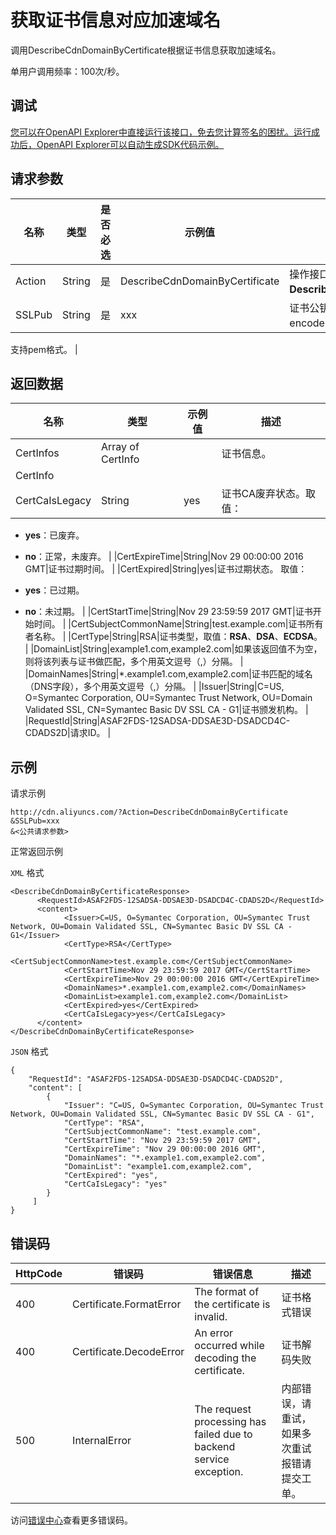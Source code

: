 # 获取证书信息对应加速域名

调用DescribeCdnDomainByCertificate根据证书信息获取加速域名。

单用户调用频率：100次/秒。

## 调试

[您可以在OpenAPI Explorer中直接运行该接口，免去您计算签名的困扰。运行成功后，OpenAPI Explorer可以自动生成SDK代码示例。](https://api.aliyun.com/#product=Cdn&api=DescribeCdnDomainByCertificate&type=RPC&version=2018-05-10)

## 请求参数

|名称|类型|是否必选|示例值|描述|
|--|--|----|---|--|
|Action|String|是|DescribeCdnDomainByCertificate|操作接口名，系统规定参数，取值：**DescribeCdnDomainByCertificate**。 |
|SSLPub|String|是|xxx|证书公钥，需要base64编码后再进行encodeURIComponent。

 支持pem格式。 |

## 返回数据

|名称|类型|示例值|描述|
|--|--|---|--|
|CertInfos|Array of CertInfo| |证书信息。 |
|CertInfo| | | |
|CertCaIsLegacy|String|yes|证书CA废弃状态。取值：

 -   **yes**：已废弃。
-   **no**：正常，未废弃。 |
|CertExpireTime|String|Nov 29 00:00:00 2016 GMT|证书过期时间。 |
|CertExpired|String|yes|证书过期状态。 取值：

 -   **yes**：已过期。
-   **no**：未过期。 |
|CertStartTime|String|Nov 29 23:59:59 2017 GMT|证书开始时间。 |
|CertSubjectCommonName|String|test.example.com|证书所有者名称。 |
|CertType|String|RSA|证书类型，取值：**RSA**、**DSA**、**ECDSA**。 |
|DomainList|String|example1.com,example2.com|如果该返回值不为空，则将该列表与证书做匹配，多个用英文逗号（,）分隔。 |
|DomainNames|String|\*.example1.com,example2.com|证书匹配的域名（DNS字段），多个用英文逗号（,）分隔。 |
|Issuer|String|C=US, O=Symantec Corporation, OU=Symantec Trust Network, OU=Domain Validated SSL, CN=Symantec Basic DV SSL CA - G1|证书颁发机构。 |
|RequestId|String|ASAF2FDS-12SADSA-DDSAE3D-DSADCD4C-CDADS2D|请求ID。 |

## 示例

请求示例

```
http://cdn.aliyuncs.com/?Action=DescribeCdnDomainByCertificate
&SSLPub=xxx
&<公共请求参数>
```

正常返回示例

`XML` 格式

```
<DescribeCdnDomainByCertificateResponse>
	  <RequestId>ASAF2FDS-12SADSA-DDSAE3D-DSADCD4C-CDADS2D</RequestId>
	  <content>
		    <Issuer>C=US, O=Symantec Corporation, OU=Symantec Trust Network, OU=Domain Validated SSL, CN=Symantec Basic DV SSL CA - G1</Issuer>
		    <CertType>RSA</CertType>
		    <CertSubjectCommonName>test.example.com</CertSubjectCommonName>
		    <CertStartTime>Nov 29 23:59:59 2017 GMT</CertStartTime>
		    <CertExpireTime>Nov 29 00:00:00 2016 GMT</CertExpireTime>
		    <DomainNames>*.example1.com,example2.com</DomainNames>
		    <DomainList>example1.com,example2.com</DomainList>
		    <CertExpired>yes</CertExpired>
		    <CertCaIsLegacy>yes</CertCaIsLegacy>
	  </content>
</DescribeCdnDomainByCertificateResponse>
```

`JSON` 格式

```
{
    "RequestId": "ASAF2FDS-12SADSA-DDSAE3D-DSADCD4C-CDADS2D",
    "content": [
        {
            "Issuer": "C=US, O=Symantec Corporation, OU=Symantec Trust Network, OU=Domain Validated SSL, CN=Symantec Basic DV SSL CA - G1",
            "CertType": "RSA",
            "CertSubjectCommonName": "test.example.com",
            "CertStartTime": "Nov 29 23:59:59 2017 GMT",
            "CertExpireTime": "Nov 29 00:00:00 2016 GMT",
            "DomainNames": "*.example1.com,example2.com",
            "DomainList": "example1.com,example2.com",
            "CertExpired": "yes",
            "CertCaIsLegacy": "yes"
        }
     ]
}
```

## 错误码

|HttpCode|错误码|错误信息|描述|
|--------|---|----|--|
|400|Certificate.FormatError|The format of the certificate is invalid.|证书格式错误|
|400|Certificate.DecodeError|An error occurred while decoding the certificate.|证书解码失败|
|500|InternalError|The request processing has failed due to backend service exception.|内部错误，请重试，如果多次重试报错请提交工单。|

访问[错误中心](https://error-center.alibabacloud.com/status/product/Cdn)查看更多错误码。

